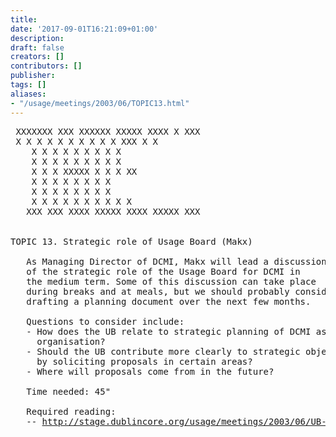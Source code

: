 ```yaml
---
title: 
date: '2017-09-01T16:21:09+01:00'
description: 
draft: false
creators: []
contributors: []
publisher: 
tags: []
aliases:
- "/usage/meetings/2003/06/TOPIC13.html"
---
```


<pre>
 XXXXXXX XXX XXXXXX XXXXX XXXX X XXX  
 X X X X X X X X X X XXX X X 
    X X X X X X X X X 
    X X X X X X X X X 
    X X X XXXXX X X X XX  
    X X X X X X X X 
    X X X X X X X X 
    X X X X X X X X X X 
   XXX XXX XXXX XXXXX XXXX XXXXX XXX  
                                                                
                                                                
TOPIC 13. Strategic role of Usage Board (Makx)

   As Managing Director of DCMI, Makx will lead a discussion
   of the strategic role of the Usage Board for DCMI in
   the medium term. Some of this discussion can take place
   during breaks and at meals, but we should probably consider
   drafting a planning document over the next few months.

   Questions to consider include:
   - How does the UB relate to strategic planning of DCMI as an
     organisation?
   - Should the UB contribute more clearly to strategic objectives
     by soliciting proposals in certain areas?
   - Where will proposals come from in the future?

   Time needed: 45"

   Required reading:
   -- <a href="http://stage.dublincore.org/usage/meetings/2003/06/UB-Orientation.pdf">http://stage.dublincore.org/usage/meetings/2003/06/UB-Orientation.pdf</a>

</pre>

